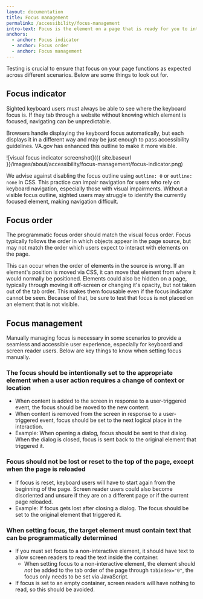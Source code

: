 ```yaml
---
layout: documentation
title: Focus management
permalink: /accessibility/focus-management
intro-text: Focus is the element on a page that is ready for you to interact with. It's important for making websites accessible, especially for people who use keyboards or other assistive technology to use the site.
anchors:
  - anchor: Focus indicator
  - anchor: Focus order
  - anchor: Focus management
---
```


Testing is crucial to ensure that focus on your page functions as expected across different scenarios. Below are some things to look out for.

## Focus indicator

Sighted keyboard users must always be able to see where the keyboard focus is. If they tab through a website without knowing which element is focused, navigating can be unpredictable.

Browsers handle displaying the keyboard focus automatically, but each displays it in a different way and may be just enough to pass accessibility guidelines. VA.gov has enhanced this outline to make it more visible.

![visual focus indicator screenshot]({{ site.baseurl }}/images/about/accessibility/focus-management/focus-indicator.png)

We advise against disabling the focus outline using `outline: 0` or `outline: none` in CSS. This practice can impair navigation for users who rely on keyboard navigation, especially those with visual impairments. Without a visible focus outline, sighted users may struggle to identify the currently focused element, making navigation difficult.

## Focus order

The programmatic focus order should match the visual focus order. Focus typically follows the order in which objects appear in the page source, but may not match the order which users expect to interact with elements on the page. 

This can occur when the order of elements in the source is wrong. If an element's position is moved via CSS, it can move that element from where it would normally be positioned. Elements could also be hidden on a page, typically through moving it off-screen or changing it's opacity, but not taken out of the tab order. This makes them focusable even if the focus indicator cannot be seen. Because of that, be sure to test that focus is not placed on an element that is not visible.

## Focus management

Manually managing focus is necessary in some scenarios to provide a seamless and accessible user experience, especially for keyboard and screen reader users. Below are key things to know when setting focus manually.

### The focus should be intentionally set to the appropriate element when a user action requires a change of context or location

- When content is added to the screen in response to a user-triggered event, the focus should be moved to the new content.
- When content is removed from the screen in response to a user-triggered event, focus should be set to the next logical place in the interaction.
- Example: When opening a dialog, focus should be sent to that dialog. When the dialog is closed, focus is sent back to the original element that triggered it.

### Focus should not be lost or reset to the top of the page, except when the page is reloaded

- If focus is reset, keyboard users will have to start again from the beginning of the page. Screen reader users could also become disoriented and unsure if they are on a different page or if the current page reloaded.
- Example: If focus gets lost after closing a dialog. The focus should be set to the original element that triggered it.

### When setting focus, the target element must contain text that can be programmatically determined

- If you must set focus to a non-interactive element, it should have text to allow screen readers to read the text inside the container.
  - When setting focus to a non-interactive element, the element should _not_ be added to the tab order of the page through `tabindex="0"`, the focus only needs to be set via JavaScript.
- If focus is set to an empty container, screen readers will have nothing to read, so this should be avoided.
